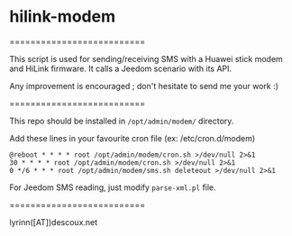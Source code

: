 # hilink-modem

==========================

This script is used for sending/receiving SMS with a Huawei stick modem and HiLink firmware.
It calls a Jeedom scenario with its API.

Any improvement is encouraged ; don't hesitate to send me your work :)

==========================

This repo should be installed in `/opt/admin/modem/` directory.

Add these lines in your favourite cron file (ex: /etc/cron.d/modem)

```
@reboot * * * * root /opt/admin/modem/cron.sh >/dev/null 2>&1
30 * * * * root /opt/admin/modem/cron.sh >/dev/null 2>&1
0 */6 * * * root /opt/admin/modem/sms.sh deleteout >/dev/null 2>&1
```

For Jeedom SMS reading, just modify `parse-xml.pl` file.

==========================

lyrinn([AT])descoux.net
